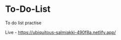 # To-Do-List
To do list practise

Live - <a href="https://ubiquitous-salmiakki-490f8a.netlify.app/">https://ubiquitous-salmiakki-490f8a.netlify.app/</a>
